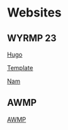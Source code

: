# Websites

## WYRMP 23

[Hugo](https://emalg.github.io/website/wyrmp-hugo)

[Template](https://emalg.github.io/website/wyrmp-conference-template)

[Nam](https://emalg.github.io/website/wyrmp-nam)

## AWMP


[AWMP](https://emalg.github.io/website/awmp-hugo)
